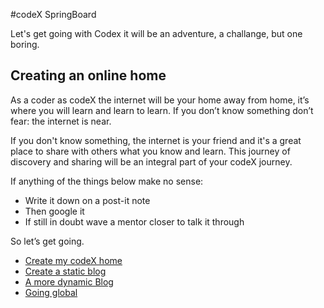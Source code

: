 #codeX SpringBoard

Let's get going with Codex it will be an adventure, a challange, but one boring.

## Creating an online home

As a coder as codeX the internet will be your home away from home, it’s where you will learn and learn to learn. If you don’t know something don’t fear: the internet is near. 

If you don't know something, the internet is your friend and it's a great place to share with others what you know and learn. This journey of discovery and sharing will be an integral part of your codeX journey. 

If anything of the things below make no sense:
 * Write it down on a post-it note 
 * Then google it 
 * If still in doubt wave a mentor closer to talk it through
 

So let’s get going.

  * [Create my codeX home](./create_my_codeX_home.md)
  * [Create a static blog](./create_static_blog.md)
  * [A more dynamic Blog](./create_dynamic_blog.md)
  * [Going global](./going_global.md)
